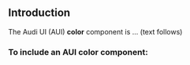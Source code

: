 ## Introduction

The Audi UI (AUI) **color** component is … (text follows)

### To include an AUI **color** component:
